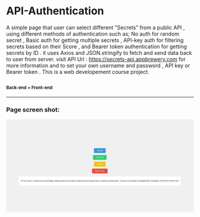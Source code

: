 # API-Authentication
A simple page that user can select different "Secrets" from a public API , using different methods of authentication such as; No auth for random secret , Basic auth for getting multiple secrets , API-key auth for filtering secrets based on their Score , and Bearer token authentication for getting secrets by ID . it uses Axios and JSON.stringify to fetch and send data back to user from server. visit API Url : https://secrets-api.appbrewery.com for more information and to set your own username and password , API key or Bearer token . 
This is a web developement course project.
#### <sub>Back-end + Front-end</sub>
---

### Page screen shot:

![home page](https://github.com/pouriavj/API-Authentication/blob/main/Screenshot.jpg?raw=true)
